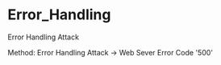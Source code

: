 # Error_Handling
Error Handling Attack

Method: Error Handling Attack -> Web Sever Error Code '500'

